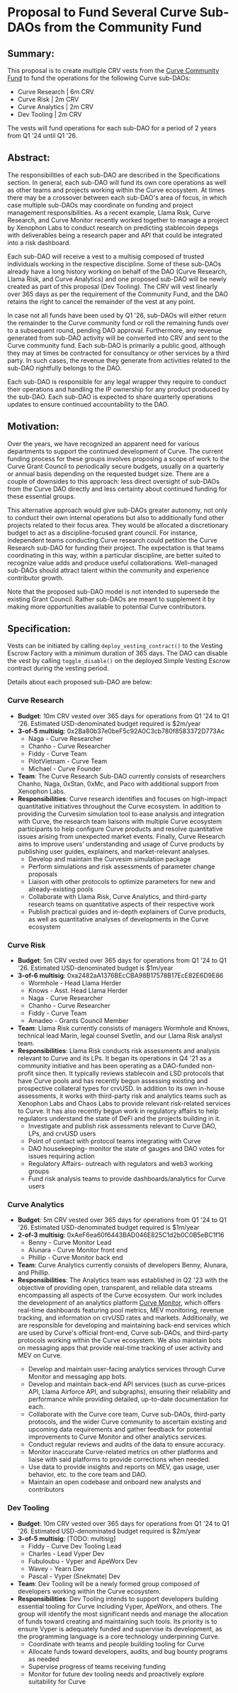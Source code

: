 # Proposal to Fund Several Curve Sub-DAOs from the Community Fund

## **Summary**: 

This proposal is to create multiple CRV vests from the [Curve Community Fund](https://etherscan.io/token/0xD533a949740bb3306d119CC777fa900bA034cd52?a=0xe3997288987e6297ad550a69b31439504f513267) to fund the operations for the following Curve sub-DAOs:
- Curve Research | 6m CRV
- Curve Risk | 2m CRV
- Curve Analytics | 2m CRV
- Dev Tooling | 2m CRV

The vests will fund operations for each sub-DAO for a period of 2 years from Q1 '24 until Q1 '26.

## **Abstract**:

The responsibilities of each sub-DAO are described in the Specifications section. In general, each sub-DAO will fund its own core operations as well as other teams and projects working within the Curve ecosystem. At times there may be a crossover between each sub-DAO's area of focus, in which case multiple sub-DAOs may coordinate on funding and project management responsibilities. As a recent example, Llama Risk, Curve Research, and Curve Monitor recently worked together to manage a project by Xenophon Labs to conduct research on predicting stablecoin depegs with deliverables being a research paper and API that could be integrated into a risk dashboard.  

Each sub-DAO will receive a vest to a multisig composed of trusted individuals working in the respective discipline. Some of these sub-DAOs already have a long history working on behalf of the DAO (Curve Research, Llama Risk, and Curve Analytics) and one proposed sub-DAO will be newly created as part of this proposal (Dev Tooling). The CRV will vest linearly over 365 days as per the requirement of the Community Fund, and the DAO retains the right to cancel the remainder of the vest at any point.

In case not all funds have been used by Q1 '26, sub-DAOs will either return the remainder to the Curve community fund or roll the remaining funds over to a subsequent round, pending DAO approval. Furthermore, any revenue generated from sub-DAO activity will be converted into CRV and sent to the Curve community fund. Each sub-DAO is primarily a public good, although they may at times be contracted for consultancy or other services by a third party. In such cases, the revenue they generate from activities related to the sub-DAO rightfully belongs to the DAO.

Each sub-DAO is responsible for any legal wrapper they require to conduct their operations and handling the IP ownership for any product produced by the sub-DAO. Each sub-DAO is expected to share quarterly operations updates to ensure continued accountability to the DAO. 

## **Motivation**:

Over the years, we have recognized an apparent need for various departments to support the continued development of Curve. The current funding process for these groups involves proposing a scope of work to the Curve Grant Council to periodically secure budgets, usually on a quarterly or annual basis depending on the requested budget size. There are a couple of downsides to this approach: less direct oversight of sub-DAOs from the Curve DAO directly and less certainty about continued funding for these essential groups.

This alternative approach would give sub-DAOs greater autonomy, not only to conduct their own internal operations but also to additionally fund other projects related to their focus area. They would be allocated a discretionary budget to act as a discipline-focused grant council. For instance, independent teams conducting Curve research could petition the Curve Research sub-DAO for funding their project. The expectation is that teams coordinating in this way, within a particular discipline, are better suited to recognize value adds and produce useful collaborations. Well-managed sub-DAOs should attract talent within the community and experience contributor growth.

Note that the proposed sub-DAO model is not intended to supersede the existing Grant Council. Rather sub-DAOs are meant to supplement it by making more opportunities available to potential Curve contributors.

## **Specification**:

Vests can be initiated by calling `deploy_vesting_contract()` to the Vesting Escrow Factory with a minimum duration of 365 days. The DAO can disable the vest by calling `toggle_disable()` on the deployed Simple Vesting Escrow contract during the vesting period. 

Details about each proposed sub-DAO are below:

### **Curve Research**
- **Budget**: 10m CRV vested over 365 days for operations from Q1 '24 to Q1 '26. Estimated USD-denominated budget required is $2m/year
- **3-of-5 multisig**: 0x2Ba80b37e0beF5c92A0C3cb780f8583372D773Ac
    - Naga - Curve Researcher
    - Chanho - Curve Researcher 
    - Fiddy - Curve Team
    - PilotVietnam - Curve Team
    - Michael - Curve Founder
- **Team**: The Curve Research Sub-DAO currently consists of researchers Chanho, Naga, 0xStan, 0xMc, and Paco with additional support from Xenophon Labs.
- **Responsibilities**: Curve research identifies and focuses on high-impact quantitative initiatives throughout the Curve ecosystem. In addition to providing the Curvesim simulation tool to ease analysis and integration with Curve, the research team liaisons with multiple Curve ecosystem participants to help configure Curve products and resolve quantitative issues arising from unexpected market events. Finally, Curve Research aims to improve users' understanding and usage of Curve products by publishing user guides, explainers, and market-relevant analyses.
     - Develop and maintain the Curvesim simulation package
     - Perform simulations and risk assessments of parameter change proposals
     - Liaison with other protocols to optimize parameters for new and already-existing pools
     - Collaborate with Llama Risk, Curve Analytics, and third-party research teams on quantitative aspects of their respective work
     - Publish practical guides and in-depth explainers of Curve products, as well as quantitative analyses of developments in the Curve ecosystem


### **Curve Risk**
- **Budget**: 5m CRV vested over 365 days for operations from Q1 '24 to Q1 '26. Estimated USD-denominated budget is $1m/year
- **3-of-6 multisig**: 0xa2482aA1376BEcCBA98B17578B17EcE82E6D9E86
     - Wormhole - Head Llama Herder
     - Knows - Asst. Head Llama Herder
     - Naga - Curve Researcher
     - Chanho - Curve Researcher
     - Fiddy - Curve Team
     - Amadeo - Grants Council Member
- **Team**: Llama Risk currently consists of managers Wormhole and Knows, technical lead Marin, legal counsel Svetlin, and our Llama Risk analyst team.
- **Responsibilities**: Llama Risk conducts risk assessments and analysis relevant to Curve and its LPs. It began its operations in Q4 '21 as a community initiative and has been operating as a DAO-funded non-profit since then. It typically reviews stablecoin and LSD protocols that have Curve pools and has recently begun assessing existing and prospective collateral types for crvUSD. In addition to its own in-house assessments, it works with third-party risk and analytics teams such as Xenophon Labs and Chaos Labs to provide relevant risk-related services to Curve. It has also recently begun work in regulatory affairs to help regulators understand the state of DeFi and the projects building in it.
     - Investigate and publish risk assessments relevant to Curve DAO, LPs, and crvUSD users
     - Point of contact with protocol teams integrating with Curve
     - DAO housekeeping- monitor the state of gauges and DAO votes for issues requiring action
     - Regulatory Affairs- outreach with regulators and web3 working groups
     - Fund risk analysis teams to provide dashboards/analytics for Curve users 

### **Curve Analytics**
- **Budget**: 5m CRV vested over 365 days for operations from Q1 '24 to Q1 '26. Estimated USD-denominated budget required is $1m/year
- **2-of-3 multisig**: 0xAeF6ea60f6443BAD046E825C1d2b0C0B5eBC1f16
     - Benny - Curve Monitor Lead
     - Alunara - Curve Monitor front end
     - Phillip - Curve Monitor back end
- **Team**: Curve Analytics currently consists of developers Benny, Alunara, and Phillip.
- **Responsibilities**: The Analytics team was established in Q2 '23 with the objective of providing open, transparent, and reliable data streams encompassing all aspects of the Curve ecosystem. Our work includes the development of an analytics platform <a href="http://www.curvemonitor.com">Curve Monitor<a/>, which offers real-time dashboards featuring pool metrics, MEV monitoring, revenue tracking, and information on crvUSD rates and markets. Additionally, we are responsible for developing and maintaining back-end services which are used by Curve's official front-end, Curve sub-DAOs, and third-party protocols working within the Curve ecosystem. We also maintain bots on messaging apps that provide real-time tracking of user activity and MEV on Curve.
     - Develop and maintain user-facing analytics services through Curve Monitor and messaging app bots.
     - Develop and maintain back-end API services (such as curve-prices API, Llama Airforce API, and subgraphs), ensuring their reliability and performance while providing detailed, up-to-date documentation for each.
     - Collaborate with the Curve core team, Curve sub-DAOs, third-party protocols, and the wider Curve community to ascertain existing and upcoming data requirements and gather feedback for potential improvements to Curve Monitor and other analytics services.
     - Conduct regular reviews and audits of the data to ensure accuracy.
     - Monitor inaccurate Curve-related metrics on other platforms and liaise with said platforms to provide corrections when needed.
     - Use data to provide insights and reports on MEV, gas usage, user behavior, etc. to the core team and DAO.
     - Maintain an open codebase and onboard new analysts and contributors


### **Dev Tooling**
- **Budget**: 10m CRV vested over 365 days for operations from Q1 '24 to Q1 '26. Estimated USD-denominated budget required is $2m/year
- **3-of-5 multisig**: [TODO: multisig]
     - Fiddy - Curve Dev Tooling Lead
     - Charles - Lead Vyper Dev
     - Fubuloubu - Vyper and ApeWorx Dev
     - Wavey - Yearn Dev
     - Pascal - Vyper (Snekmate) Dev
- **Team**: Dev Tooling will be a newly formed group composed of developers working within the Curve ecosystem.
- **Responsibilities**: Dev Tooling intends to support developers building essential tooling for Curve including Vyper, ApeWorx, and others. The group will identify the most significant needs and manage the allocation of funds toward creating and maintaining such tools. Its priority is to ensure Vyper is adequately funded and supervise its development, as the programming language is a core technology underpinning Curve.
     - Coordinate with teams and people building tooling for Curve
     - Allocate funds toward developers, audits, and bug bounty programs as needed
     - Supervise progress of teams receiving funding
     - Monitor for future dev tooling needs and proactively explore suitability for Curve 

